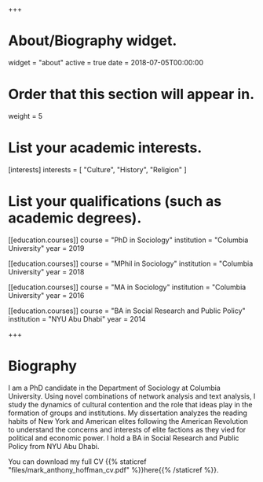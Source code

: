 +++
# About/Biography widget.
widget = "about"
active = true
date = 2018-07-05T00:00:00

# Order that this section will appear in.
weight = 5

# List your academic interests.
[interests]
  interests = [
    "Culture",
    "History",
    "Religion"
  ]

# List your qualifications (such as academic degrees).
[[education.courses]]
  course = "PhD in Sociology"
  institution = "Columbia University"
  year = 2019

[[education.courses]]
  course = "MPhil in Sociology"
  institution = "Columbia University"
  year = 2018


[[education.courses]]
  course = "MA in Sociology"
  institution = "Columbia University"
  year = 2016

[[education.courses]]
  course = "BA in Social Research and Public Policy"
  institution = "NYU Abu Dhabi"
  year = 2014

+++

# Biography

I am a PhD candidate in the Department of Sociology at Columbia University. Using novel combinations of network analysis and text analysis, I study the dynamics of cultural contention and the role that ideas play in the formation of groups and institutions. My dissertation analyzes the reading habits of New York and American elites following the American Revolution to understand the concerns and interests of elite factions as they vied for political and economic power. I hold a BA in Social Research and Public Policy from NYU Abu Dhabi.

You can download my full CV {{% staticref "files/mark_anthony_hoffman_cv.pdf" %}}here{{% /staticref %}}.
